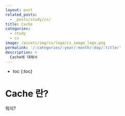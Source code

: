 ```yaml
---
layout: post
related_posts:
  - _posts/study/cs/
title: Cache
categories:
  - study
  - cs
image: /assets/img/cs/logo/cs_image_logo.png
permalink: '/:categories/:year/:month/:day/:title/'
description: >
  Cache에 대해서
---
```


* toc
{:toc}

# Cache 란?

뭐지?